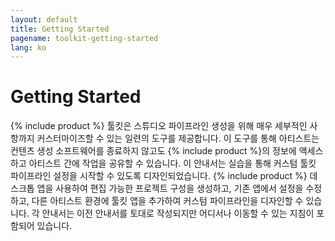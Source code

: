 ```yaml
---
layout: default
title: Getting Started
pagename: toolkit-getting-started
lang: ko
---
```


# Getting Started

{% include product %} 툴킷은 스튜디오 파이프라인 생성을 위해 매우 세부적인 사항까지 커스터마이즈할 수 있는 일련의 도구를 제공합니다. 이 도구를 통해 아티스트는 컨텐츠 생성 소프트웨어를 종료하지 않고도 {% include product %}의 정보에 액세스하고 아티스트 간에 작업을 공유할 수 있습니다. 이 안내서는 실습을 통해 커스텀 툴킷 파이프라인 설정을 시작할 수 있도록 디자인되었습니다. {% include product %} 데스크톱 앱을 사용하여 편집 가능한 프로젝트 구성을 생성하고, 기존 앱에서 설정을 수정하고, 다른 아티스트 환경에 툴킷 앱을 추가하여 커스텀 파이프라인을 디자인할 수 있습니다. 각 안내서는 이전 안내서를 토대로 작성되지만 어디서나 이동할 수 있는 지침이 포함되어 있습니다. 
